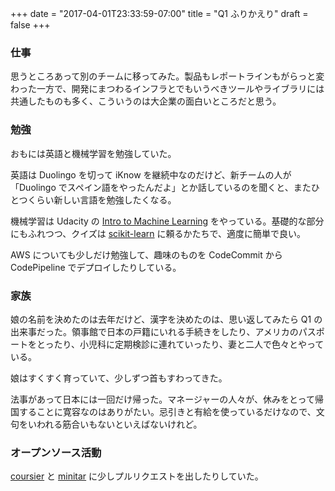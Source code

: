 +++
date = "2017-04-01T23:33:59-07:00"
title = "Q1 ふりかえり"
draft = false
+++

### 仕事

思うところあって別のチームに移ってみた。製品もレポートラインもがらっと変わった一方で、開発にまつわるインフラとでもいうべきツールやライブラリには共通したものも多く、こういうのは大企業の面白いところだと思う。

### 勉強

おもには英語と機械学習を勉強していた。

英語は Duolingo を切って iKnow を継続中なのだけど、新チームの人が「Duolingo でスペイン語をやったんだよ」とか話しているのを聞くと、またひとつくらい新しい言語を勉強したくなる。

機械学習は Udacity の [Intro to Machine Learning](https://www.udacity.com/course/intro-to-machine-learning--ud120) をやっている。基礎的な部分にもふれつつ、クイズは [scikit-learn](http://scikit-learn.org/) に頼るかたちで、適度に簡単で良い。

AWS についても少しだけ勉強して、趣味のものを CodeCommit から CodePipeline でデプロイしたりしている。

### 家族

娘の名前を決めたのは去年だけど、漢字を決めたのは、思い返してみたら Q1 の出来事だった。領事館で日本の戸籍にいれる手続きをしたり、アメリカのパスポートをとったり、小児科に定期検診に連れていったり、妻と二人で色々とやっている。

娘はすくすく育っていて、少しずつ首もすわってきた。

法事があって日本には一回だけ帰った。マネージャーの人々が、休みをとって帰国することに寛容なのはありがたい。忌引きと有給を使っているだけなので、文句をいわれる筋合いもないといえばないけれど。

### オープンソース活動

[coursier](https://github.com/coursier/coursier) と [minitar](https://github.com/halostatue/minitar) に少しプルリクエストを出したりしていた。
